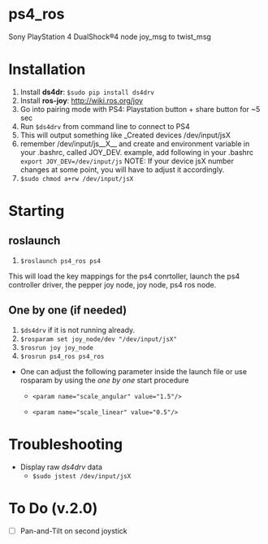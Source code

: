 # ps4_ros
Sony PlayStation 4 DualShock®4 node joy_msg to twist_msg

# Installation
1. Install __ds4dr__: `$sudo pip install ds4drv`
1. Install __ros-joy__: http://wiki.ros.org/joy
1. Go into pairing mode with PS4: Playstation button + share button for ~5 sec
1. Run `$ds4drv` from command line to connect to PS4
  1. This will output something like _Created devices /dev/input/jsX
  1. remember /dev/input/js__X__ and create and environment variable in your .bashrc, called JOY_DEV.
  	example, add following in your .bashrc
  	`export JOY_DEV=/dev/input/js`
     NOTE: If your device jsX number changes at some point, you will have to adjust it accordingly.
  1. `$sudo chmod a+rw /dev/input/jsX`

# Starting
## roslaunch
1. `$roslaunch ps4_ros ps4`

This will load the key mappings for the ps4 conrtoller, launch the ps4 controller driver, the pepper joy node, joy node, ps4 ros node.

## One by one (if needed)
1. `$ds4drv` if it is not running already.
1. `$rosparam set joy_node/dev "/dev/input/jsX"`
1. `$rosrun joy joy_node`
1. `$rosrun ps4_ros ps4_ros`




* One can adjust the following parameter inside the launch file or use rosparam by using the _one by one_ start procedure

  * ``<param name="scale_angular" value="1.5"/>``

  * ``<param name="scale_linear" value="0.5"/>``

# Troubleshooting

* Display raw _ds4drv_ data
  * `$sudo jstest /dev/input/jsX`
  
# To Do (v.2.0)
* [ ] Pan-and-Tilt on second joystick
